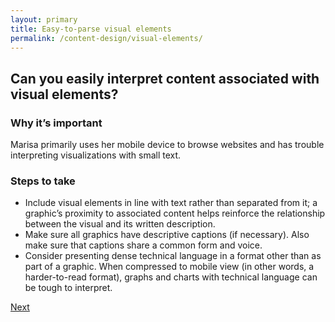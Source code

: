 ```yaml
---
layout: primary
title: Easy-to-parse visual elements
permalink: /content-design/visual-elements/
---
```


## Can you easily interpret content associated with visual elements?

### Why it’s important
Marisa primarily uses her mobile device to browse websites and has trouble interpreting visualizations with small text.

### Steps to take
- Include visual elements in line with text rather than separated from it; a graphic’s proximity to associated content helps reinforce the relationship between the visual and its written description.
- Make sure all graphics have descriptive captions (if necessary). Also make sure that captions share a common form and voice.
- Consider presenting dense technical language in a format other than as part of a graphic. When compressed to mobile view (in other words, a harder-to-read format), graphs and charts with technical language can be tough to interpret.

<a class="usa-button button-next" href="{{ site.baseurl }}/content-design/scannable-content/">
  Next <i class="fa fa-chevron-right" aria-hidden="true"></i>
</a>
